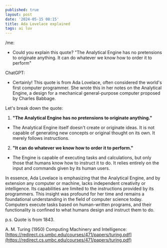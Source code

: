 ```yaml
---
published: true
layout: post
date: '2024-05-15 08:15'
title: Ada Lovelace explained
tags: ai luv 
---
```

/me: 
- Could you explain this quote? "The Analytical Engine has no pretensions to
originate anything. It can do whatever we know how to order it to perform"

ChatGPT: 
 - Certainly! This quote is from Ada Lovelace, often considered the world's first computer programmer. She wrote this in her notes on the Analytical Engine, a design for a mechanical general-purpose computer proposed by Charles Babbage.

Let's break down the quote: 
1. **"The Analytical Engine has no pretensions to originate anything."** 
- The Analytical Engine itself doesn't create or originate ideas. It is not capable of generating new concepts or original thought on its own. It merely follows instructions. 
2. **"It can do whatever we know how to order it to perform."** 
- The Engine is capable of executing tasks and calculations, but only those that humans know how to instruct it to do. It relies entirely on the input and commands given by its human users.

In essence, Ada Lovelace is emphasizing that the Analytical Engine, and by extension any computer or machine, lacks independent creativity or intelligence. Its capabilities are limited to the instructions provided by its programmers. This insight was profound for her time and remains a foundational understanding in the field of computer science today. Computers execute tasks based on human-written programs, and their functionality is confined to what humans design and instruct them to do.

p.s. Quote is from 1843.

A. M. Turing (1950) Computing Machinery and Intelligence:  
[https://redirect.cs.umbc.edu/courses/471/papers/turing.pdf](https://redirect.cs.umbc.edu/courses/471/papers/turing.pdf)

